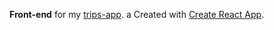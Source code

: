 <b>Front-end</b> for my [trips-app](https://github.com/daaAd1/trips-app).
a
Created with [Create React App](https://github.com/facebook/create-react-app).



